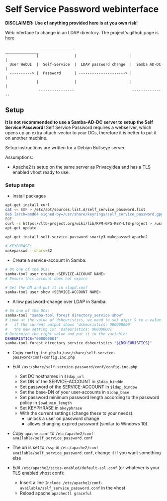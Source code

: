 # Self Service Password webinterface

**DISCLAIMER: Use of anything provided here is at you own risk!**

Web interface to change in an LDAP directory. 
The project's github page is [here](https://github.com/ltb-project/self-service-password) 

```text
               ________________                          _______________
              |                |                        |               |
  User WebUI  |  Self-Service  |  LDAP password change  |  Samba AD-DC  |
  ----------> |  Password      | ---------------------> |               |
              |                |                        |               |
               ----------------                          ---------------
```


## Setup

**It is not recommended to use a Samba-AD-DC server to setup the Self Service Password!** 
Self Service Password requires a webserver, which opens up an extra attach-vector to your DCs, therefore it is better to put it on another machine. 

Setup instructions are written for a Debian Bullseye server.

Assumptions:
- Apache2 is setup on the same server as Privacyidea and has a TLS enabled vhost ready to use. 

### Setup steps

- Install packages

```bash
apt-get install curl
cat << EOF > /etc/apt/sources.list.d/self_service_password.list
deb [arch=amd64 signed-by=/usr/share/keyrings/self_service_password.gpg] https://ltb-project.org/debian/stable stable main
EOF
curl -s https://ltb-project.org/wiki/lib/RPM-GPG-KEY-LTB-project > /usr/share/keyrings/self_service_password.gpg
apt-get update

apt-get install self-service-password smarty3 makepasswd apache2

# KEYPHRASE:
makepasswd --chars=32
```

- Create a service-account in Samba:

```bash
# On one of the DCs:
samba-tool user create <SERVICE-ACCOUNT NAME>
# Ensure this account does not expire

# Get the DN and put it in slapd.conf
samba-tool user show <SERVICE-ACCOUNT NAME>
```

- Allow password-change over LDAP in Samba:

```bash
# On one of the DCs:
samba-tool "samba-tool forest directory_service show"
# Look at the value of dsheuristics, we need to set digit 9 to a value of 1
#   if the current output shows 'dsheuristics: 000000000'
#   the new setting is: 'dsheuristics: 000000001'
# Determine the right value and put it in the variable:
DSHEURISTICS="000000001"
samba-tool forest directory_service dsheuristics "${DSHEURISTICS}"
```

- Copy `config.inc.php` to `/usr/share/self-service-password/conf/config.inc.php`
- Edit `/usr/share/self-service-password/conf/config.inc.php`:
  - Set DC hostnames in `$ldap_url`
  - Set DN of the SERVICE-ACCOUNT in `$ldap_binddn`
  - Set password of the SERVICE-ACCOUNT in `$ldap_bindpw`
  - Set the base-DN of your user-accounts in `$ldap_base`
  - Set password minimum password length according to the password policy in `$pwd_min_length`
  - Set KEYPHRASE in `$keyphrase`
  - With the current settings (change these to your needs):
    - unlock a user on password change
    - allows changing expired password (similar to Windows 10). 

- Copy `apache.conf` to `/etc/apache2/conf-available/self_service_password.conf`
- The uri is set to `/ssp` in `/etc/apache2/conf-available/self_service_password.conf`, change it if you want something else
- Edit `/etc/apache2/sites-enabled/default-ssl.conf` (or whatever is your TLS enabled vhost conf):
  - Insert a line `Include /etc/apache2/conf-available/self_service_password.conf` in the vhost
  - Reload apache `apachectl graceful`
